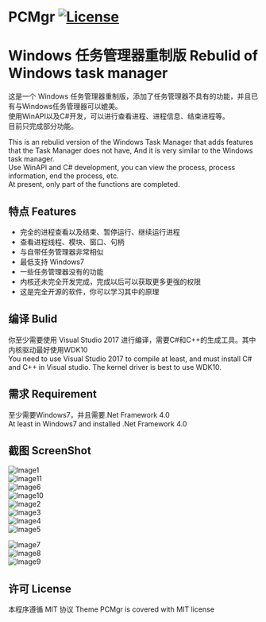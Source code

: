 PCMgr [![License](https://img.shields.io/badge/Licence-MIT-blue.svg)]()
=======================
 Windows 任务管理器重制版 Rebulid of Windows task manager
===
这是一个 Windows 任务管理器重制版，添加了任务管理器不具有的功能，并且已有与Windows任务管理器可以媲美。<br/>
使用WinAPI以及C#开发，可以进行查看进程、进程信息、结束进程等。<br/>
目前只完成部分功能。<br/>

This is an rebulid version of the Windows Task Manager that adds features that the Task Manager does not have, And it is very similar to the Windows task manager. <br/>
Use WinAPI and C# development, you can view the process, process information, end the process, etc. <br/>
At present, only part of the functions are completed.

特点 Features
---
- 完全的进程查看以及结束、暂停运行、继续运行进程
- 查看进程线程、模块、窗口、句柄
- 与自带任务管理器非常相似
- 最低支持 Windows7
- 一些任务管理器没有的功能
- 内核还未完全开发完成，完成以后可以获取更多更强的权限
- 这是完全开源的软件，你可以学习其中的原理

编译 Bulid
---
你至少需要使用 Visual Studio 2017 进行编译，需要C#和C++的生成工具。其中内核驱动最好使用WDK10<br/>
You need to use Visual Studio 2017 to compile at least, and must install C# and C++ in Visual studio. The kernel driver is best to use WDK10.

需求 Requirement
---
至少需要Windows7，并且需要.Net Framework 4.0<br/>
At least in Windows7 and installed .Net Framework 4.0<br/>

截图 ScreenShot
---
![Image1](https://raw.githubusercontent.com/717021/PCMgr/master/image1.png)<br/>
![Image11](https://raw.githubusercontent.com/717021/PCMgr/master/image11.png)<br/>
![Image6](https://raw.githubusercontent.com/717021/PCMgr/master/image6.png)<br/>
![Image10](https://raw.githubusercontent.com/717021/PCMgr/master/image10.png)<br/>
![Image2](https://raw.githubusercontent.com/717021/PCMgr/master/image2.png)<br/>
![Image3](https://raw.githubusercontent.com/717021/PCMgr/master/image3.png)<br/>
![Image4](https://raw.githubusercontent.com/717021/PCMgr/master/image4.png)<br/>
![Image5](https://raw.githubusercontent.com/717021/PCMgr/master/image5.png)<br/>

![Image7](https://raw.githubusercontent.com/717021/PCMgr/master/image7.png)<br/>
![Image8](https://raw.githubusercontent.com/717021/PCMgr/master/image8.png)<br/>
![Image9](https://raw.githubusercontent.com/717021/PCMgr/master/image9.png)<br/>

许可 License
---
本程序遵循 MIT 协议
Theme PCMgr is covered with MIT license
